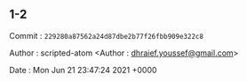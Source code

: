 ## 1-2 

 Commit : `229280a87562a24d87dbe2b77f26fbb909e322c8`

 Author : scripted-atom <Author : dhraief.youssef@gmail.com> 

 Date 	: Mon Jun 21 23:47:24 2021 +0000 

